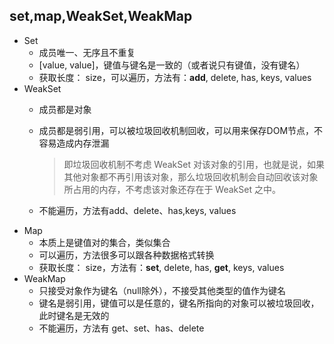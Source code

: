 ## set,map,WeakSet,WeakMap

- Set
  - 成员唯一、无序且不重复
  - [value, value]，键值与键名是一致的（或者说只有键值，没有键名）
  - 获取长度： size，可以遍历，方法有：**add**, delete, has, keys,  values
- WeakSet
  - 成员都是对象

  - 成员都是弱引用，可以被垃圾回收机制回收，可以用来保存DOM节点，不容易造成内存泄漏

    >即垃圾回收机制不考虑 WeakSet 对该对象的引用，也就是说，如果其他对象都不再引用该对象，那么垃圾回收机制会自动回收该对象所占用的内存，不考虑该对象还存在于 WeakSet 之中。

  - 不能遍历，方法有add、delete、has,keys,  values
- Map
  - 本质上是键值对的集合，类似集合
  - 可以遍历，方法很多可以跟各种数据格式转换
  - 获取长度： size，方法有：**set**, delete, has, **get**, keys,  values
- WeakMap
  - 只接受对象作为键名（null除外），不接受其他类型的值作为键名
  - 键名是弱引用，键值可以是任意的，键名所指向的对象可以被垃圾回收，此时键名是无效的
  - 不能遍历，方法有 get、set、has、delete